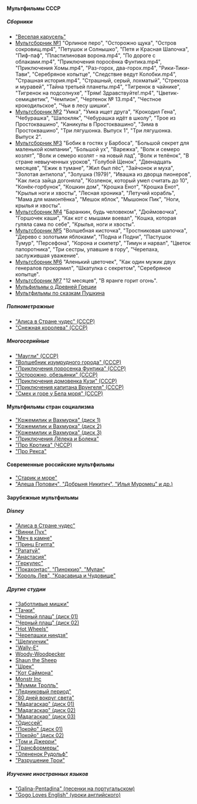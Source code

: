 #### Мультфильмы СССР

##### Сборники

* ["Веселая карусель"](Mult-USSR-Karusel)
* [Мультсборник №1](Mult-USSR-Sbornik_01) "Орлиное перо", "Осторожно щука", "Остров сокровищ.mp4", "Петушок и Солнышко", "Петя и Красная Шапочка", "Пиф-паф", "Пластилиновая ворона.mp4", "По дороге с облаками.mp4", "Приключения поросёнка Фунтика.mp4", "Приключения Хомы.mp4", "Раз-горох, два-горох.mp4", "Рики-Тики-Тави", "Серебряное копытце", "Следствие ведут Колобки.mp4", "Страшная история.mp4", "Страшный, серый, лохматый", "Стрекоза и муравей", "Тайна третьей планеты.mp4", "Тигренок в чайнике", "Тигренок на подсолнухе", "Трям! Здравствуйте!.mp4", "Цветик-семицветик", "Чемпион", "Чертенок № 13.mp4", "Честное крокодильское", "Чьи в лесу шишки".
* [Мультсборник №2](Mult-USSR-Cheburashka-Etc) "Умка", "Умка ищет друга", "Крокодил Гена", "Чебурашка", "Шапокляк", "Чебурашка идёт в школу", "Трое из Простоквашино", "Каникулы в Простоквашино", "Зима в Простоквашино", "Три лягушонка. Выпуск 1", "Три лягушонка. Выпуск 2".
* [Мультсборник №3](Mult-USSR-Sbornik_02) "Бобик в гостях у Барбоса", "Большой секрет для маленькой компании", "Большой ух", "Варежка", "Волк и семеро козлят", "Волк и семеро козлят - на новый лад", "Волк и телёнок", "В стране невыученных уроков", "Голубой Щенок", "Двенадцать месяцев", "Ежик в тумане", "Жил был пёс", "Зайчонок и муха", "Золотая антилопа", "Золушка (1979)", "Ивашка из дворца пионеров", "Как лиса зайца догоняла", "Козленок, который умел считать до 10", "Конёк-горбунок", "Кошкин дом", "Крошка Енот", "Крошка Енот", "Крылья ноги и хвосты", "Лесная хроника", "Летучий корабль", "Мама для мамонтёнка", "Мешок яблок", "Мышонок Пик", "Ноги, крылья и хвосты".
* [Мультсборник №4](Mult-USSR-Collection_01) "Баранкин, будь человеком", "Дюймовочка", "Горшочек каши", "Как кот с мышами воевал", "Кошка, которая гуляла сама по себе", "Крылья, ноги и хвосты".
* [Мультсборник №5](Mult-USSR-Skazki_01) "Волшебная кисточка", "Тростниковая шапочка", "Дерево с золотыми яблоками", "Подна и Подни", "Пастушок Тумур", "Персефона", "Корона и скипетр", "Тимун и нарвал", "Цветок папоротника", "Три сестры, упавшие в гору", "Черепаха, заслужившая уважение".
* [Мультсборник №6](Mult-USSR-Skazki_02) "Аленький цветочек", "Как один мужик двух генералов прокормил", "Шкатулка с секретом", "Серебряное копытце".
* [Мультсборник №7](Mult-USSR-Dvenadtsat-Mesyatsev) "12 месяцев", "В яранге горит огонь".
* [Мульфильмы о Древней Греции](Mult-USSR-Ancient-Greece)
* [Мультфильмы по сказкам Пушкина](Mult-USSR-Pushkin)

##### Полнометражные

* ["Алиса в Стране чудес" (СССР)](Alice-USSR)
* ["Снежная королева" (СССР)](Mult-USSR-Snejnaya-Koroleva)

##### Многосерийные

* ["Маугли" (СССР)](Mult-USSR-Maugly)
* ["Волшебник изумрудного города" (СССР)](Mult-USSR-Volsh-Izumr-Goroda)
* ["Приключения поросенка Фунтика" (СССР)](Mult-USSR-Funtik)
* ["Осторожно, обезьянки" (СССР)](Mult-USSR-Obezyanki)
* ["Приключения домовенка Кузи" (СССР)](Mult-USSR-Kuzya)
* ["Приключения капитана Врунгеля" (СССР)](Mult-USSR-Vrungel)
* ["Смех и горе у Бела моря" (СССР)](Mult-USSR-Smeh-i-Gore)

#### Мультфильмы стран социализма

* ["Кржемилик и Вахмурка" (диск 1)](Vahmurka_01)
* ["Кржемилик и Вахмурка" (диск 2)](Vahmurka_02)
* ["Кржемилик и Вахмурка" (диск 3)](Vahmurka_03)
* ["Приключения Лёлека и Болека"](Lelek-i-Bolek)
* ["Про Кротика" (ЧССР)](Krecik)
* ["Про Рекса"](Rexio)

#### Современные российские мультфильмы

* ["Старик и море"](Mult-USSR-Starik-i-More)
* ["Алеша Попович", "Добрыня Никитич", "Илья Муромец" и др.)](Bogatyri)

#### Зарубежные мультфильмы

##### Disney

* ["Алиса в Стране чудес"](Alice-Disney)
* ["Винни Пух"](Winnie-the-Pooh)
* ["Меч в камне"](Mech-v-Kamne)
* ["Принц Египта"](The-Prince-of-Egipet)
* ["Рататуй"](Ratatoille)
* ["Анастасия"](Anastasia)
* ["Геркулес"](Hercules)
* ["Покахонтас", "Пиноккио", "Мулан"](Disney_01)
* ["Король Лев", "Красавица и Чудовище"](Disney_02)

##### Другие студии

* ["Заботливые мишки"](Care-Bears)
* ["Тачки"](Cars)
* ["Черный плащ" (диск 01)](Cherniy-Plashch_01)
* ["Черный плащ" (диск 02)](Cherniy-Plashch_02)
* ["Hot Wheels"](Hot-Wheels)
* ["Черепашки ниндзя"](Ninja-Turtles)
* ["Щелкунчик"](Nussknacker)
* ["Wally-E"](Wally-E-Etc)
* [Woody-Woodpecker](Woody-Woodpecker)
* [Shaun the Sheep](Shaun-the-Sheep)
* ["Шрек"](Shrek)
* ["Кот Саймона"](Simons-Cat)
* [Monstr Inc](Monstars-Inc)
* ["Мумми Тролль"](Moomin)
* ["Ледниковый период"](Ice-Age)
* ["80 дней вокруг света"](80-Dney-Vokrug-Sveta)
* ["Мадагаскар" (диск 01)](Madagascar)
* ["Мадагаскар" (диск 02)](Madagascar_02)
* ["Мадагаскар" (диск 03)](Madagascar_03)
* ["Одиссей"](Odissey)
* ["Покойо" (диск 01)](Pocoyo_01)
* ["Покойо" (диск 02)](Pocoyo_02)
* ["Том и Джерри"](Tom-and-Jerry)
* ["Трансформеры"](Transformers)
* ["Олененок Рудольф"](Rudolph)
* ["Разрушение Трои"](The-Destrution-of-Troy)

##### Изучение иностранных языков

* ["Galina-Pentadina" (песенки на португальском)](Galina-Pentadina)
* ["Gogo Loves English" (уроки английского)](Gogo-Loves-English)
